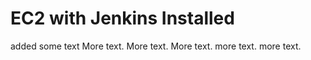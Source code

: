 # EC2 with Jenkins Installed
added some text
More text. 
More text. 
More text. 
more text. 
more text. 
